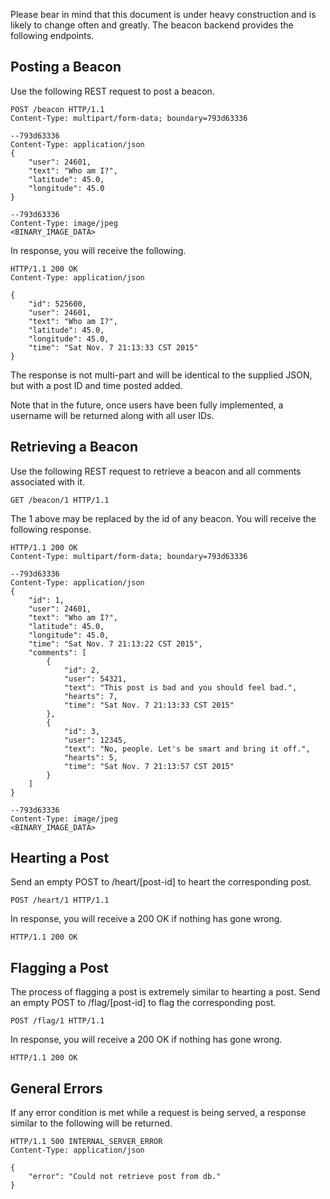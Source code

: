 Please bear in mind that this document is under heavy
construction and is likely to change often and greatly.
The beacon backend provides the following endpoints.

## Posting a Beacon

Use the following REST request to post a beacon.

```http
POST /beacon HTTP/1.1
Content-Type: multipart/form-data; boundary=793d63336

--793d63336
Content-Type: application/json
{
    "user": 24601,
    "text": "Who am I?",
    "latitude": 45.0,
    "longitude": 45.0
}

--793d63336
Content-Type: image/jpeg
<BINARY_IMAGE_DATA>
```

In response, you will receive the following.
```http
HTTP/1.1 200 OK
Content-Type: application/json

{
    "id": 525600,
    "user": 24601,
    "text": "Who am I?",
    "latitude": 45.0,
    "longitude": 45.0,
    "time": "Sat Nov. 7 21:13:33 CST 2015"
}
```
The response is not multi-part and will be identical
to the supplied JSON, but with a post ID and time
posted added.

Note that in the future, once users have been fully
implemented, a username will be returned along with
all user IDs.

## Retrieving a Beacon

Use the following REST request to retrieve a beacon and
all comments associated with it.

```http
GET /beacon/1 HTTP/1.1
```

The 1 above may be replaced by the id of any beacon.
You will receive the following response.

```http
HTTP/1.1 200 OK
Content-Type: multipart/form-data; boundary=793d63336

--793d63336
Content-Type: application/json
{
    "id": 1,
    "user": 24601,
    "text": "Who am I?",
    "latitude": 45.0,
    "longitude": 45.0,
    "time": "Sat Nov. 7 21:13:22 CST 2015",
    "comments": [
        {
            "id": 2,
            "user": 54321,
            "text": "This post is bad and you should feel bad.",
            "hearts": 7,
            "time": "Sat Nov. 7 21:13:33 CST 2015"
        },
        {
            "id": 3,
            "user": 12345,
            "text": "No, people. Let's be smart and bring it off.",
            "hearts": 5,
            "time": "Sat Nov. 7 21:13:57 CST 2015"
        }
    ]
}

--793d63336
Content-Type: image/jpeg
<BINARY_IMAGE_DATA>
```

## Hearting a Post

Send an empty POST to /heart/[post-id] to heart the corresponding
post.

```http
POST /heart/1 HTTP/1.1 
```

In response, you will receive a 200 OK if nothing has gone wrong.

```http
HTTP/1.1 200 OK
```

## Flagging a Post

The process of flagging a post is extremely similar to hearting
a post.
Send an empty POST to /flag/[post-id] to flag the corresponding
post.

```http
POST /flag/1 HTTP/1.1 
```

In response, you will receive a 200 OK if nothing has gone wrong.

```http
HTTP/1.1 200 OK
```

## General Errors
If any error condition is met while a request is being served, a
response similar to the following will be returned.

```http
HTTP/1.1 500 INTERNAL_SERVER_ERROR
Content-Type: application/json

{
    "error": "Could not retrieve post from db."
}
```

